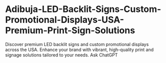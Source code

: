 # Adibuja-LED-Backlit-Signs-Custom-Promotional-Displays-USA-Premium-Print-Sign-Solutions
Discover premium LED backlit signs and custom promotional displays across the USA. Enhance your brand with vibrant, high-quality print and signage solutions tailored to your needs.          Ask ChatGPT
